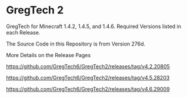 # GregTech 2
GregTech for Minecraft 1.4.2, 1.4.5, and 1.4.6. Required Versions listed in each Release.

The Source Code in this Repository is from Version 276d.

More Details on the Release Pages

https://github.com/GregTech6/GregTech2/releases/tag/v4.2.20805

https://github.com/GregTech6/GregTech2/releases/tag/v4.5.28203

https://github.com/GregTech6/GregTech2/releases/tag/v4.6.29009
